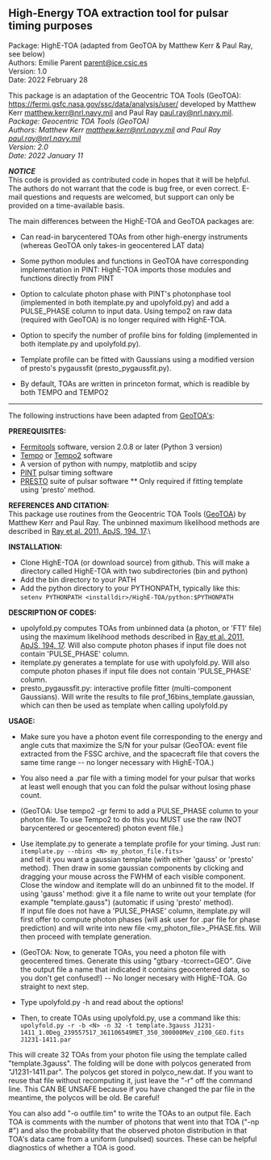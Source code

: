 ## High-Energy TOA extraction tool for pulsar timing purposes

Package: HighE-TOA (adapted from GeoTOA by Matthew Kerr & Paul Ray, see below) \
Authors: Emilie Parent <parent@ice.csic.es> \
Version: 1.0 \
Date:	   2022 February 28 

This package is an adaptation of the Geocentric TOA Tools (GeoTOA): <https://fermi.gsfc.nasa.gov/ssc/data/analysis/user/>
developed by Matthew Kerr <matthew.kerr@nrl.navy.mil> and Paul Ray <paul.ray@nrl.navy.mil>. \
  *Package: Geocentric TOA Tools (GeoTOA)* \
  *Authors: Matthew Kerr <matthew.kerr@nrl.navy.mil> and Paul Ray <paul.ray@nrl.navy.mil>* \
  *Version: 2.0* \
  *Date: 2022 January 11* 

***NOTICE***\
This code is provided as contributed code in hopes that
it will be helpful. The authors do not warrant that the code is bug free,
or even correct. E-mail questions and requests are welcomed, but support
can only be provided on a time-available basis.

The main differences between the HighE-TOA and GeoTOA packages are:

* Can read-in barycentered TOAs from other high-energy instruments (whereas GeoTOA
  only takes-in geocentered LAT data)

* Some python modules and functions in GeoTOA have corresponding implementation in 
  PINT: HighE-TOA imports those modules and functions directly from PINT 

* Option to calculate photon phase with PINT's photonphase tool (implemented in both
  itemplate.py and upolyfold.py) and add a PULSE_PHASE column to input data. Using tempo2 on
  raw data (required with GeoTOA) is no longer required with HighE-TOA. 

* Option to specify the number of profile bins for folding (implemented in both
  itemplate.py and upolyfold.py).

* Template profile can be fitted with Gaussians using a modified version of 
  presto's pygaussfit (presto_pygaussfit.py).

* By default, TOAs are written in princeton format, which is readible by both TEMPO and TEMPO2 

----------------------------------------------------------
The following instructions have been adapted from [GeoTOA's](https://fermi.gsfc.nasa.gov/ssc/data/analysis/user/GeoTOA_README.txt): 

**PREREQUISITES:**
* [Fermitools](https://github.com/fermi-lat/Fermitools-conda/wiki) software, version 2.0.8 or later (Python 3 version)
* [Tempo](http://tempo.sourceforge.net/) or [Tempo2](http://www.atnf.csiro.au/research/pulsar/tempo2/) software 
* A version of python with numpy, matplotlib and scipy  
* [PINT](https://github.com/nanograv/PINT)  pulsar timing software
* [PRESTO](https://github.com/scottransom/presto) suite of pulsar software ** Only required if fitting template using 'presto' method.

**REFERENCES AND CITATION:** \
 This package use routines from the Geocentric TOA Tools ([GeoTOA](https://fermi.gsfc.nasa.gov/ssc/data/analysis/user)) 
 by Matthew Kerr and Paul Ray. The unbinned maximum likelihood methods are described in [Ray et al. 2011, ApJS, 194, 17](https://ui.adsabs.harvard.edu/abs/2011ApJS..194...17R/abstract).\
 
**INSTALLATION:**
* Clone HighE-TOA (or download source) from github. This will make a directory called HighE-TOA with two subdirectories (bin and python)
* Add the bin directory to your PATH
* Add the python directory to your PYTHONPATH, typically like this:\
 ` setenv PYTHONPATH <installdir>/HighE-TOA/python:$PYTHONPATH `

**DESCRIPTION OF CODES:**
* upolyfold.py computes TOAs from unbinned data (a photon, or 'FT1' file) using the maximum likelihood methods described in [Ray et al. 2011, ApJS, 194, 17](https://ui.adsabs.harvard.edu/abs/2011ApJS..194...17R/abstract).
  Will also compute photon phases if input file does not contain 'PULSE_PHASE' column.
* itemplate.py generates a template for use with upolyfold.py. Will also compute photon phases if input file does not contain 'PULSE_PHASE' column.
* presto_pygaussfit.py: interactive profile fitter (multi-component Gaussians). Will write the results to file <filename>prof_16bins_template.gaussian,
  which can then be used as template when calling upolyfold.py 

**USAGE:**

* Make sure you have a photon event file corresponding to the energy
  and angle cuts that maximize the S/N for your pulsar (GeoTOA: event file 
  extracted from the FSSC archive, and the spacecraft file that covers the 
  same time range -- no longer necessary with HighE-TOA.)

* You also need a .par file with a timing model for your pulsar that
  works at least well enough that you can fold the pulsar without
  losing phase count.

* (GeoTOA: Use tempo2 -gr fermi to add a PULSE_PHASE column to your photon
  file. To use Tempo2 to do this you MUST use the raw (NOT barycentered
  or geocentered) photon event file.)

* Use itemplate.py to generate a template profile for your
  timing.  Just run: \
  ` itemplate.py --nbins <N> my_photon_file.fits> ` \
  and tell it you want a gaussian template (with either 'gauss' or 'presto' method). 
  Then draw in some gaussian components by clicking and dragging your 
  mouse across the FWHM of each visible component.  Close the window and 
  itemplate will do an unbinned fit to the model. If using 'gauss' method: give 
  it a file name to write out your template (for example "template.gauss")
  (automatic if using 'presto' method). \
  If input file does not have a 'PULSE_PHASE' column, itemplate.py will first offer
  to compute photon phases (will ask user for .par file for phase prediction) 
  and will write into new file <my_photon_file>_PHASE.fits. Will then proceed with 
  template generation. 
  
* (GeoTOA: Now, to generate TOAs, you need a photon file with geocentered times.
  Generate this using "gtbary -tcorrect=GEO". Give the output file a
  name that indicated it contains geocentered data, so you don't get
  confused!) -- No longer necesary with HighE-TOA. Go straight to next step. 

* Type upolyfold.py -h and read about the options!

* Then, to create TOAs using upolyfold.py, use a command like this:\
` upolyfold.py -r -b <N> -n 32 -t template.3gauss J1231-1411_1.0Deg_239557517_361106549MET_350_300000MeV_z100_GEO.fits J1231-1411.par `

This will create 32 TOAs from your photon file using the template called
"template.3gauss".  The folding will be done with polycos generated
from "J1231-1411.par".  The polycos get stored in polyco_new.dat. If
you want to reuse that file without recomputing it, just leave the
"-r" off the command line.  This CAN BE UNSAFE because if you have
changed the par file in the meantime, the polycos will be old.  Be
careful!

You can also add "-o outfile.tim" to write the TOAs to an output file.
Each TOA is comments with the number of photons that went into that
TOA ("-np #") and also the probability that the observed photon
distribution in that TOA's data came from a uniform (unpulsed)
sources.  These can be helpful diagnostics of whether a TOA is good.
